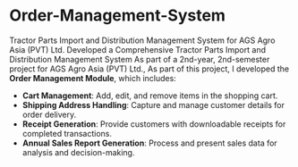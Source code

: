 # Order-Management-System
Tractor Parts Import and Distribution Management System for AGS Agro Asia (PVT) Ltd.
Developed a Comprehensive Tractor Parts Import and Distribution Management System
As part of a 2nd-year, 2nd-semester project for AGS Agro Asia (PVT) Ltd., As part of this project, I developed the **Order Management Module**, which includes:

- **Cart Management**: Add, edit, and remove items in the shopping cart.
- **Shipping Address Handling**: Capture and manage customer details for order delivery.
- **Receipt Generation**: Provide customers with downloadable receipts for completed transactions.
- **Annual Sales Report Generation**: Process and present sales data for analysis and decision-making.
